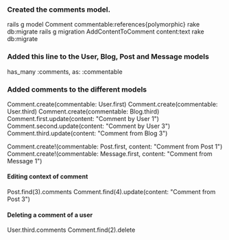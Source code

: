 ### Created the comments model.
rails g model Comment commentable:references{polymorphic}
rake db:migrate
rails g migration AddContentToComment content:text
rake db:migrate

### Added this line to the User, Blog, Post and Message models
has_many :comments, as: :commentable

### Added comments to the different models
Comment.create(commentable: User.first)
Comment.create(commentable: User.third)
Comment.create(commentable: Blog.third)
Comment.first.update(content: "Comment by User 1")
Comment.second.update(content: "Comment by User 3")
Comment.third.update(content: "Comment from Blog 3")

Comment.create!(commentable: Post.first, content: "Comment from Post 1")
Comment.create!(commentable: Message.first, content: "Comment from Message 1")

#### Editing context of comment
Post.find(3).comments
Comment.find(4).update(content: "Comment from Post 3")

#### Deleting a comment of a user
User.third.comments
Comment.find(2).delete
